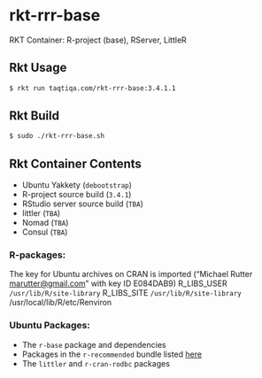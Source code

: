 # rkt-rrr-base
RKT Container: R-project (base), RServer, LittleR

## Rkt Usage

````bash
$ rkt run taqtiqa.com/rkt-rrr-base:3.4.1.1
````

## Rkt Build
````bash
$ sudo ./rkt-rrr-base.sh
````

## Rkt Container Contents
- Ubuntu Yakkety (`debootstrap`)
- R-project source build (`3.4.1`)
- RStudio server source build (`TBA`)
- littler (`TBA`)
- Nomad (`TBA`)
- Consul (`TBA`)

### R-packages:
The key for Ubuntu archives on CRAN is imported (“Michael Rutter marutter@gmail.com” with key ID E084DAB9)
R_LIBS_USER `/usr/lib/R/site-library`
R_LIBS_SITE `/usr/lib/R/site-library` /usr/local/lib/R/etc/Renviron

### Ubuntu Packages:
- The `r-base` package and dependencies
- Packages in the `r-recommended` bundle listed [here](https://cran.r-project.org/bin/linux/ubuntu/)
- The `littler` and `r-cran-rodbc` packages